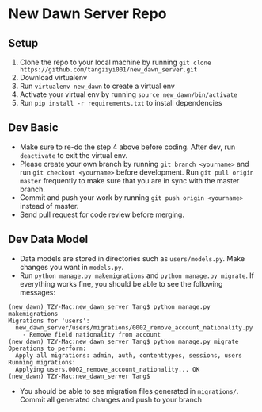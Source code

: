 # New Dawn Server Repo
## Setup
1. Clone the repo to your local machine by running `git clone https://github.com/tangziyi001/new_dawn_server.git`
2. Download virtualenv
3. Run `virtualenv new_dawn` to create a virtual env
4. Activate your virtual env by running `source new_dawn/bin/activate`
5. Run `pip install -r requirements.txt` to install dependencies

## Dev Basic
* Make sure to re-do the step 4 above before coding. After dev, run `deactivate` to exit the virtual env.
* Please create your own branch by running `git branch <yourname>` and run `git checkout <yourname>` before development. Run `git pull origin master` frequently to make sure that you are in sync with the master branch.
* Commit and push your work by running `git push origin <yourname>` instead of master.
* Send pull request for code review before merging.

## Dev Data Model
* Data models are stored in directories such as `users/models.py`. Make changes you want in `models.py`.
* Run `python manage.py makemigrations` and `python manage.py migrate`. If everything works fine, you should be able to see the following messages:
```
(new_dawn) TZY-Mac:new_dawn_server Tang$ python manage.py makemigrations
Migrations for 'users':
  new_dawn_server/users/migrations/0002_remove_account_nationality.py
    - Remove field nationality from account
(new_dawn) TZY-Mac:new_dawn_server Tang$ python manage.py migrate
Operations to perform:
  Apply all migrations: admin, auth, contenttypes, sessions, users
Running migrations:
  Applying users.0002_remove_account_nationality... OK
(new_dawn) TZY-Mac:new_dawn_server Tang$ 
```
* You should be able to see migration files generated in `migrations/`. Commit all generated changes and push to your branch
